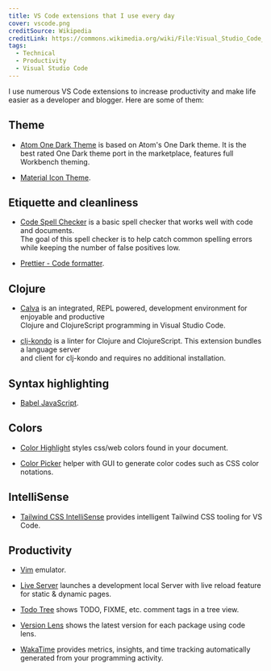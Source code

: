 ```yaml
---
title: VS Code extensions that I use every day
cover: vscode.png
creditSource: Wikipedia
creditLink: https://commons.wikimedia.org/wiki/File:Visual_Studio_Code_1.35_icon.svg
tags:
  - Technical
  - Productivity
  - Visual Studio Code
---
```


I use numerous VS Code extensions to increase productivity
and make life easier as a developer and blogger. Here are some of them:

## Theme

- [Atom One Dark Theme](https://marketplace.visualstudio.com/items?itemName=akamud.vscode-theme-onedark)
  is based on Atom's One Dark theme. It is the best rated One Dark theme port in the marketplace, features full Workbench theming.

- [Material Icon Theme](https://marketplace.visualstudio.com/items?itemName=PKief.material-icon-theme).

## Etiquette and cleanliness

- [Code Spell Checker](https://marketplace.visualstudio.com/items?itemName=streetsidesoftware.code-spell-checker)
  is a basic spell checker that works well with code and documents.\
  The goal of this spell checker is to help catch common spelling errors while keeping the number of false positives low.

- [Prettier - Code formatter](https://marketplace.visualstudio.com/items?itemName=esbenp.prettier-vscode).

## Clojure

- [Calva](https://marketplace.visualstudio.com/items?itemName=betterthantomorrow.calva)
  is an integrated, REPL powered, development environment for enjoyable and productive\
  Clojure and ClojureScript programming in Visual Studio Code.

- [clj-kondo](https://marketplace.visualstudio.com/items?itemName=borkdude.clj-kondo)
  is a linter for Clojure and ClojureScript. This extension bundles a language server\
  and client for clj-kondo and requires no additional installation.

## Syntax highlighting

- [Babel JavaScript](https://marketplace.visualstudio.com/items?itemName=mgmcdermott.vscode-language-babel).

## Colors

- [Color Highlight](https://marketplace.visualstudio.com/items?itemName=naumovs.color-highlight)
  styles css/web colors found in your document.

- [Color Picker](https://marketplace.visualstudio.com/items?itemName=anseki.vscode-color)
  helper with GUI to generate color codes such as CSS color notations.

## IntelliSense

- [Tailwind CSS IntelliSense](https://marketplace.visualstudio.com/items?itemName=bradlc.vscode-tailwindcss)
  provides intelligent Tailwind CSS tooling for VS Code.

## Productivity

- [Vim](https://marketplace.visualstudio.com/items?itemName=vscodevim.vim) emulator.

- [Live Server](https://marketplace.visualstudio.com/items?itemName=ritwickdey.LiveServer)
  launches a development local Server with live reload feature for static & dynamic pages.

- [Todo Tree](https://marketplace.visualstudio.com/items?itemName=Gruntfuggly.todo-tree)
  shows TODO, FIXME, etc. comment tags in a tree view.

- [Version Lens](https://marketplace.visualstudio.com/items?itemName=pflannery.vscode-versionlens)
  shows the latest version for each package using code lens.

- [WakaTime](https://marketplace.visualstudio.com/items?itemName=WakaTime.vscode-wakatime)
  provides metrics, insights, and time tracking automatically generated from your programming activity.
